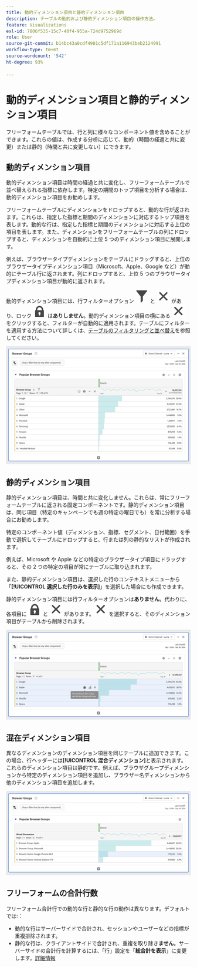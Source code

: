 ```yaml
---
title: 動的ディメンション項目と静的ディメンション項目
description: テーブルの動的および静的ディメンション項目の操作方法。
feature: Visualizations
exl-id: 7806f535-15c7-40f4-955a-724d9752969d
role: User
source-git-commit: b14bc43a0cdf4901c5df171a116943beb2124991
workflow-type: tm+mt
source-wordcount: '542'
ht-degree: 93%

---
```


# 動的ディメンション項目と静的ディメンション項目

フリーフォームテーブルでは、行と列に様々なコンポーネント値を含めることができます。これらの値は、作成する分析に応じて、動的（時間の経過と共に変更）または静的（時間と共に変更しない）にできます。

## 動的ディメンション項目

動的ディメンション項目は時間の経過と共に変化し、フリーフォームテーブルで並べ替えられる指標に依存します。特定の期間のトップ項目を分析する場合は、動的ディメンション項目をお勧めします。

フリーフォームテーブルにディメンションをドロップすると、動的な行が返されます。これらは、指定した指標と期間のディメンションに対応するトップ項目を表します。動的な行は、指定した指標と期間のディメンションに対応する上位の項目を表します。また、ディメンションをフリーフォームテーブルの列にドロップすると、ディメンションを自動的に上位 5 つのディメンション項目に展開します。

例えば、ブラウザータイプディメンションをテーブルにドラッグすると、上位のブラウザータイプディメンション項目（Microsoft、Apple、Google など）が動的にテーブル行に返されます。列にドロップすると、上位 5 つのブラウザータイプディメンション項目が動的に返されます。

動的ディメンション項目には、行フィルターオプション ![フィルター](/help/assets/icons/Filter.svg) と ![閉じる](/help/assets/icons/Close.svg) があり、ロック ![LockClosed](/help/assets/icons/LockClosed.svg) は&#x200B;**ありしません**。<!--do they have the lock icon? -->動的ディメンション項目の横にある ![閉じる](/help/assets/icons/Close.svg) をクリックすると、フィルターが自動的に適用されます。テーブルにフィルターを適用する方法について詳しくは、[テーブルのフィルタリングと並べ替え](/help/analysis-workspace/visualizations/freeform-table/filter-and-sort.md)を参照してください。


![フィルターアイコンをハイライト表示するフリーフォームテーブル。](assets/dynamic-items.png)

## 静的ディメンション項目

静的ディメンション項目は、時間と共に変化しません。これらは、常にフリーフォームテーブルに返される固定コンポーネントです。静的ディメンション項目は、同じ項目（特定のキャンペーンでも週の特定の曜日でも）を常に分析する場合にお勧めします。

特定のコンポーネント値（ディメンション、指標、セグメント、日付範囲）を手動で選択してテーブルにドロップすると、行または列の静的なリストが作成されます。

例えば、Microsoft や Apple などの特定のブラウザータイプ項目にドラッグすると、その 2 つの特定の項目が常にテーブルに取り込まれます。

また、静的ディメンション項目は、選択した行のコンテキストメニューから「**[!UICONTROL 選択した行のみを表示]**」を選択した場合にも作成できます。

静的ディメンション項目には行フィルターオプションは&#x200B;**ありません**。代わりに、各項目に ![LockClosed](/help/assets/icons/LockClosed.svg) と ![閉じる](/help/assets/icons/Close.svg) があります。![閉じる](/help/assets/icons/Close.svg) を選択すると、そのディメンション項目がテーブルから削除されます。

![ブラウザータイプとロックアイコン付きの Microsoft 行を表示するフリーフォームテーブル。メモ：このディメンション項目は静的であり、時間の経過と共に変化しません。](assets/static-items.png)

## 混在ディメンション項目

異なるディメンションのディメンション項目を同じテーブルに追加できます。この場合、行ヘッダーには&#x200B;**[!UICONTROL 混合ディメンション]**&#x200B;と表示されます。これらのディメンション項目は静的です。例えば、ブラウザグループディメンションから特定のディメンション項目を追加し、ブラウザー名ディメンションから他のディメンション項目を追加します。

![混合ディメンション列をハイライト表示するフリーフォームテーブル。](assets/mixed-dimensions.png)

## フリーフォームの合計行数

フリーフォーム合計行での動的な行と静的な行の動作は異なります。デフォルトでは:：

* 動的な行はサーバーサイドで合計され、セッションやユーザーなどの指標が重複排除されます。
* 静的な行は、クライアントサイドで合計され、重複を取り除き&#x200B;**ません**。サーバーサイドの合計行を計算するには、「行」設定を「**総合計を表示**」に変更します。[詳細情報](/help/analysis-workspace/visualizations/freeform-table/workspace-totals.md)
